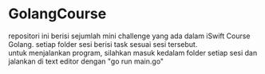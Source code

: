 # GolangCourse

repositori ini berisi sejumlah mini challenge yang ada dalam iSwift Course Golang. setiap folder sesi berisi task sesuai sesi tersebut. <br />
untuk menjalankan program, silahkan masuk kedalam folder setiap sesi dan jalankan di text editor dengan "go run main.go"
